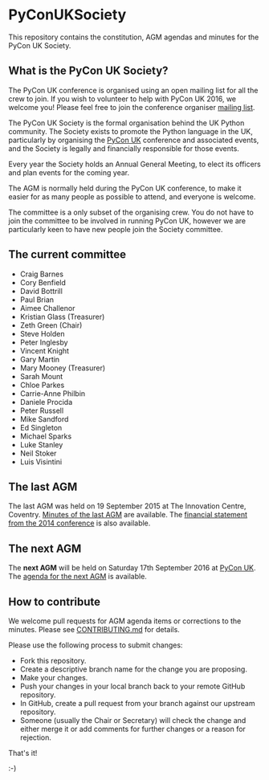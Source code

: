 # PyConUKSociety

This repository contains the constitution, AGM agendas and minutes for the PyCon UK Society.

## What is the PyCon UK Society?

The PyCon UK conference is organised using an open mailing list for all the crew to join.
If you wish to volunteer to help with PyCon UK 2016, we welcome you!
Please feel free to join the conference organiser [mailing list](https://mail.python.org/mailman/listinfo/pyconuk-adm).

The PyCon UK Society is the formal organisation behind the UK Python community.
The Society exists to promote the Python language in the UK, particularly by organising the [PyCon UK](http://pyconuk.org/) conference and associated events, and the Society is legally and financially responsible for those events.

Every year the Society holds an Annual General Meeting, to elect its officers and plan events for the coming year.

The AGM is normally held during the PyCon UK conference, to make it easier for as many people as possible to attend, and everyone is welcome.

The committee is a only subset of the organising crew.
You do not have to join the committee to be involved in running PyCon UK, however we are particularly keen to have new people join the Society committee.

## The current committee

 * Craig Barnes
 * Cory Benfield
 * David Bottrill
 * Paul Brian
 * Aimee Challenor
 * Kristian Glass (Treasurer)
 * Zeth Green (Chair)
 * Steve Holden
 * Peter Inglesby
 * Vincent Knight
 * Gary Martin
 * Mary Mooney (Treasurer)
 * Sarah Mount
 * Chloe Parkes
 * Carrie-Anne Philbin
 * Daniele Procida
 * Peter Russell
 * Mike Sandford
 * Ed Singleton
 * Michael Sparks
 * Luke Stanley
 * Neil Stoker
 * Luis Visintini


## The last AGM

The last AGM was held on 19 September 2015 at The Innovation Centre, Coventry.
[Minutes of the last AGM](agm_minutes/2015AGM_minutes.md) are available.
The [financial statement from the 2014 conference](agm_finances/2014AGM_finances.md) is also available.

## The next AGM

The **next AGM** will be held on Saturday 17th September 2016 at [PyCon UK](http://pyconuk.org/).
The [agenda for the next AGM](agm_agendas/2016AGM_agenda.md) is available.

## How to contribute

We welcome pull requests for AGM agenda items or corrections to the minutes.
Please see [CONTRIBUTING.md](CONTRIBUTING.md) for details.

Please use the following process to submit changes:

* Fork this repository.
* Create a descriptive branch name for the change you are proposing.
* Make your changes.
* Push your changes in your local branch back to your remote GitHub repository.
* In GitHub, create a pull request from your branch against our upstream repository.
* Someone (usually the Chair or Secretary) will check the change and either merge it or add comments for further changes or a reason for rejection.

That's it!

:-)
